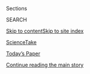 <div id="app">

<div>

<div class="NYTAppHideMasthead css-zz1s19 e1suatyy0">

<div class="section css-ui9rw0 e1suatyy2">

<div class="css-11hrj97 er09x8g0">

<div class="css-6n7j50">

</div>

<span class="css-1dv1kvn">Sections</span>

<div class="css-10488qs">

<span class="css-1dv1kvn">SEARCH</span>

</div>

[Skip to content](#site-content)[Skip to site
index](#site-index)

</div>

<div id="masthead-section-label" class="css-1fnb9ct eaxe0e00">

[ScienceTake](https://www.nytimes3xbfgragh.onion/column/sciencetake)

</div>

<div class="css-10698na e1huz5gh0">

</div>

</div>

<div id="masthead-bar-one" class="section hasLinks css-15hmgas e1csuq9d3">

<div class="css-uqyvli e1csuq9d0">

</div>

<div class="css-1uqjmks e1csuq9d1">

</div>

<div class="css-9e9ivx">

[](https://myaccount.nytimes3xbfgragh.onion/auth/login?response_type=cookie&client_id=vi)

</div>

<div class="css-1bvtpon e1csuq9d2">

[Today’s Paper](https://www.nytimes3xbfgragh.onion/section/todayspaper)

</div>

</div>

</div>

</div>

<div data-aria-hidden="false">

<div id="site-content" data-role="main">

<div class="css-1ffjgkm">

</div>

<div id="top-wrapper" class="css-15p45cc eaca97t0" type="top">

<div id="top-slug" class="css-19x0jxb eaca97t1" hidden="">

Advertisement

</div>

[Continue reading the main
story](#after-top)

<div class="ad top-wrapper" style="text-align:center;height:100%;display:block;min-height:90px">

<div id="top" class="place-ad" data-position="top" data-size-key="top">

</div>

</div>

<div id="after-top">

</div>

</div>

<div id="collection-sciencetake" class="section css-15h4p1b e9abtgs0">

<div class="css-1j21atc e1svk9qx1">

<div class="css-fmiefx e1svk9qx2">

<div class="css-1hk7r2m eu54l5x0">

<div id="sponsor-wrapper" class="css-7a1pgi eaca97t0" type="sponsor" hidden="">

<div id="sponsor-slug" class="css-1l4mleb eaca97t1" hidden="">

Supported by

</div>

[Continue reading the main
story](#after-sponsor)

<div id="sponsor" class="ad sponsor-wrapper" style="text-align:left;height:100%;display:block">

</div>

<div id="after-sponsor">

</div>

</div>

</div>

### <span class="css-hue6tr ezz4tcd1">[Science](/section/science)</span>

</div>

<div class="css-nfcc9b e1svk9qx3">

<div class="css-zpl4ow e1svk9qx7">

![avatar](https://static01.graylady3jvrrxbe.onion/images/2018/02/16/multimedia/author-james-gorman/author-james-gorman-thumbLarge.jpg)

</div>

<div class="css-vl9dhg e1svk9qx5">

<div class="css-1nrhkj6 e1svk9qx6">

# ScienceTake

<div class="follow-button-placeholder" data-collection-id="">

</div>

</div>

## <span>ScienceTake combines cutting-edge research from the world of science with stunning footage of the natural world in action.</span> <span class="css-dd5dyy">More**</span>

</div>

</div>

## <span>ScienceTake combines cutting-edge research from the world of science with stunning footage of the natural world in action.</span> <span class="css-dd5dyy">More**</span>

</div>

<div class="css-1ywsdp4">

James Gorman is a science writer at large for The New York Times and the
host and writer of the regular video
series [“ScienceTake.”](https://www.nytimes3xbfgragh.onion/video/sciencetake)
He has been at the Times since 1993, as an editor on The New York Times
Magazine, deputy science editor, editor of a personal technology
section, outdoors columnist, science columnist and editor of Science
Times.

Over the course of his career at the Times and elsewhere, Mr. Gorman has
written about  everything from the invention of flea collars to the
nature of consciousness. Most recently he has covered neuroscience and
the lives of animals in and out of scientific research.

Before joining The Times, Mr. Gorman wrote books on penguins, dinosaurs,
the Southern Ocean and hypochondria. His most recent book is “How to
Build a Dinosaur,” 2009, written with the paleontologist Jack Horner.

He also writes humor, which he has contributed to The New Yorker, The
Atlantic, the New York Times Magazine and other publications.

He has taught science writing at New York University, Fordham University
and online in Stanford University’s Continuing Studies program. In the
fall of 2011, he was the McGraw Visiting Professor of Writing at
Princeton University.

Mr. Gorman graduated from Princeton in 1971 with a bachelor's degree in
English literature.

</div>

<div class="css-1rclpnj ekkqrpp0">

</div>

<div class="css-185go5a e1o5byef0">

<div class="css-15cbhtu">

  - [Latest](#stream-panel)
  - <span class="css-6n7j50">Search</span>
    <div class="control">
    <div class="label-container css-1dv1kvn">
    Search
    </div>
    <div class="css-wm4t3d">
    **<span id="clear-search-input" class="css-1dv1kvn">Clear this text
    input</span>
    </div>
    </div>
    <span class="css-1iovbfw"></span>

<div id="stream-panel" class="section css-8msx5b e1jz0cab1">

<div class="css-13mho3u">

1.  
    
    <div class="css-1cp3ece">
    
    <div class="css-1l4spti">
    
    [](/2019/03/26/science/water-droplets-dance.html)
    
    <div class="css-79elbk">
    
    ![](https://static01.graylady3jvrrxbe.onion/images/2019/03/27/autossell/27a3_videorail/droplet_image_final-thumbWide.jpg?quality=75&auto=webp&disable=upscale)
    
    </div>
    
    ## This Water Drop, It’s the Greatest Dancer
    
    You've probably never seen water do this.
    
    <div class="css-1nqbnmb ea5icrr0">
    
    By <span class="css-1n7hynb">Nicholas St.
    Fleur</span>
    
    </div>
    
    </div>
    
    <div class="css-1lc2l26 e1xfvim33">
    
    </div>
    
    </div>

2.  
    
    <div class="css-1cp3ece">
    
    <div class="css-1l4spti">
    
    [](/2019/03/05/science/microwave-grapes-plasma.html)
    
    <div class="css-79elbk">
    
    ![](https://static01.graylady3jvrrxbe.onion/images/2019/03/06/autossell/GrapeBeadPlasma-3/GrapeBeadPlasma-3-thumbWide.jpg?quality=75&auto=webp&disable=upscale)
    
    </div>
    
    ## When Plasma Becomes Another Fruit of the Vine
    
    A parlor trick with grapes leads to new findings about water and
    microwaves.
    
    <div class="css-1nqbnmb ea5icrr0">
    
    By <span class="css-1n7hynb">James
    Gorman</span>
    
    </div>
    
    </div>
    
    <div class="css-1lc2l26 e1xfvim33">
    
    </div>
    
    </div>

3.  
    
    <div class="css-1cp3ece">
    
    <div class="css-1l4spti">
    
    [](/2019/02/19/science/spittlebugs-bubble-home.html)
    
    <div class="css-79elbk">
    
    ![](https://static01.graylady3jvrrxbe.onion/images/2019/02/19/autossell/adult-5-025/adult-5-025-thumbWide.jpg?quality=75&auto=webp&disable=upscale)
    
    </div>
    
    ## Inside the Spittlebug’s Bubble Home
    
    Those foamy eruptions on garden plants protect a slow and steady sap
    drinker that is growing into a froghopper. But it has to stick its
    hind end out to breathe.
    
    <div class="css-1nqbnmb ea5icrr0">
    
    By <span class="css-1n7hynb">James
    Gorman</span>
    
    </div>
    
    </div>
    
    <div class="css-1lc2l26 e1xfvim33">
    
    </div>
    
    </div>

4.  
    
    <div class="css-1cp3ece">
    
    <div class="css-1l4spti">
    
    [](/2019/02/05/science/hummingbirds-science-take.html)
    
    <div class="css-79elbk">
    
    ![](https://static01.graylady3jvrrxbe.onion/images/2019/02/05/science/05SCI-TAKE1/05SCI-TAKE1-thumbWide.jpg?quality=75&auto=webp&disable=upscale)
    
    </div>
    
    ## The Hummingbird as Warrior: Evolution of a Fierce and Furious Beak
    
    Winsomely captured in poems and song, the birds are yielding new
    secrets about their astounding beaks and penchant for violence.
    
    <div class="css-1nqbnmb ea5icrr0">
    
    By <span class="css-1n7hynb">James
    Gorman</span>
    
    </div>
    
    </div>
    
    <div class="css-1lc2l26 e1xfvim33">
    
    </div>
    
    </div>

5.  
    
    <div class="css-1cp3ece">
    
    <div class="css-1l4spti">
    
    [](/2019/01/22/science/ants-navigate-scent.html)
    
    <div class="css-79elbk">
    
    ![](https://static01.graylady3jvrrxbe.onion/images/2019/01/23/science/22SCI-TAKE/22SCI-TAKE-thumbWide.jpg?quality=75&auto=webp&disable=upscale)
    
    </div>
    
    ## How Ants Sniff Out the Right Path
    
    They may seem like automatons, but ants are surprisingly
    sophisticated in their navigational strategies.
    
    <div class="css-1nqbnmb ea5icrr0">
    
    By <span class="css-1n7hynb">James
    Gorman</span>
    
    </div>
    
    </div>
    
    <div class="css-1lc2l26 e1xfvim33">
    
    </div>
    
    </div>

6.  
    
    <div class="css-1cp3ece">
    
    <div class="css-1l4spti">
    
    [](/2019/01/08/science/volcanos-explosions-lava.html)
    
    <div class="css-79elbk">
    
    ![](https://static01.graylady3jvrrxbe.onion/images/2019/01/09/science/08SCI-TAKE-promo/08SCI-TAKE-promo-thumbWide-v2.jpg?quality=75&auto=webp&disable=upscale)
    
    </div>
    
    ## Watch Scientists Brew Their Own Lava
    
    In controlled experiments, high-speed cameras caught video of
    explosions that occur when water hits hot liquid rock.
    
    <div class="css-1nqbnmb ea5icrr0">
    
    By <span class="css-1n7hynb">Nicholas St. Fleur</span>
    
    </div>
    
    <div class="css-185051n">
    
    [Leer en
    español](https://www.nytimes3xbfgragh.onion/es/2019/01/12/volcanes-explosiones-lava/ "Read in Spanish")
    
    </div>
    
    </div>
    
    <div class="css-1lc2l26 e1xfvim33">
    
    </div>
    
    </div>

7.  
    
    <div class="css-1cp3ece">
    
    <div class="css-1l4spti">
    
    [](/2018/12/11/science/geckos-running-water.html)
    
    <div class="css-79elbk">
    
    ![](https://static01.graylady3jvrrxbe.onion/images/2018/12/12/autossell/Gecko/Gecko-thumbWide.jpg?quality=75&auto=webp&disable=upscale)
    
    </div>
    
    ## Geckos Can Run on Water
    
    A small lizard is among the elite group of animals that race across
    the surface of water.
    
    <div class="css-1nqbnmb ea5icrr0">
    
    By <span class="css-1n7hynb">James
    Gorman</span>
    
    </div>
    
    </div>
    
    <div class="css-1lc2l26 e1xfvim33">
    
    </div>
    
    </div>

8.  
    
    <div class="css-1cp3ece">
    
    <div class="css-1l4spti">
    
    [](/2018/11/27/science/cockroach-kick-wasp.html)
    
    <div class="css-79elbk">
    
    ![](https://static01.graylady3jvrrxbe.onion/images/2018/12/04/autossell/Figure-9/Figure-9-thumbWide.jpg?quality=75&auto=webp&disable=upscale)
    
    </div>
    
    ## The Wasp Wants a Zombie. The Cockroach Says ‘No’ With a Karate Kick.
    
    Scientists documented the fancy footwork that helps some cockroaches
    fend off a wasp's paralyzing sting.
    
    <div class="css-1nqbnmb ea5icrr0">
    
    By <span class="css-1n7hynb">Nicholas St.
    Fleur</span>
    
    </div>
    
    </div>
    
    <div class="css-1lc2l26 e1xfvim33">
    
    </div>
    
    </div>

9.  
    
    <div class="css-1cp3ece">
    
    <div class="css-1l4spti">
    
    [](/2018/11/06/science/spider-vision.html)
    
    <div class="css-79elbk">
    
    ![](https://static01.graylady3jvrrxbe.onion/images/2018/11/06/autossell/Spider-with-a-hat-1-of-1/Spider-with-a-hat-1-of-1--thumbWide-v3.jpg?quality=75&auto=webp&disable=upscale)
    
    </div>
    
    ## How the Jumping Spider Sees Its Prey
    
    Researchers looked deep into the eyes of a predatory spider to learn
    what it was looking at.
    
    <div class="css-1nqbnmb ea5icrr0">
    
    By <span class="css-1n7hynb">James
    Gorman</span>
    
    </div>
    
    </div>
    
    <div class="css-1lc2l26 e1xfvim33">
    
    </div>
    
    </div>

10. 
    
    <div class="css-1cp3ece">
    
    <div class="css-1l4spti">
    
    [](/2018/10/31/science/spiders-halloween.html)
    
    <div class="css-79elbk">
    
    ![](https://static01.graylady3jvrrxbe.onion/images/2014/10/31/multimedia/science-take-spiders/science-take-spiders-thumbWide.jpg?quality=75&auto=webp&disable=upscale)
    
    </div>
    
    ## This Halloween, Consider the Unappreciated Beauty of Spiders
    
    Arachnids get a bad rap, particularly around Halloween, but they’re
    actually quite lovely in their own, deadly, leaping, eight-legged,
    cannibalistic way.
    
    <div class="css-1nqbnmb ea5icrr0">
    
    By <span class="css-1n7hynb">James Gorman</span>
    
    </div>
    
    </div>
    
    <div class="css-1lc2l26 e1xfvim33">
    
    </div>
    
    </div>

<div class="css-13mho3u">

<div class="css-1t62hi8">

<div class="css-1stvaey">

Show
More

<div>

<div style="border:0;clip:rect(0 0 0 0);height:1px;margin:-1px;overflow:hidden;white-space:nowrap;padding:0;width:1px;position:absolute" data-role="log" data-aria-live="assertive">

</div>

<div style="border:0;clip:rect(0 0 0 0);height:1px;margin:-1px;overflow:hidden;white-space:nowrap;padding:0;width:1px;position:absolute" data-role="log" data-aria-live="assertive">

</div>

<div style="border:0;clip:rect(0 0 0 0);height:1px;margin:-1px;overflow:hidden;white-space:nowrap;padding:0;width:1px;position:absolute" data-role="log" data-aria-live="polite">

</div>

<div style="border:0;clip:rect(0 0 0 0);height:1px;margin:-1px;overflow:hidden;white-space:nowrap;padding:0;width:1px;position:absolute" data-role="log" data-aria-live="polite">

</div>

</div>

</div>

</div>

</div>

</div>

<div class="css-g6hk37 supplemental">

<div id="mid1-wrapper" class="css-10wkyv7 eaca97t0" type="lede">

<div id="mid1-slug" class="css-1tag3rd eaca97t1">

Advertisement

</div>

[Continue reading the main
story](#after-mid1)

<div id="mid1" class="ad mid1-wrapper" style="text-align:center;height:100%;display:block;min-height:250px">

</div>

<div id="after-mid1">

</div>

</div>

<div id="mktg-wrapper" class="css-oxle51 eaca97t0" type="mktg">

<div id="mktg-slug" class="css-1tag3rd eaca97t1">

Advertisement

</div>

[Continue reading the main
story](#after-mktg)

<div id="mktg" class="ad mktg-wrapper" style="text-align:center;height:100%;display:block">

</div>

<div id="after-mktg">

</div>

</div>

</div>

</div>

</div>

</div>

</div>

</div>

## Site Index

<div>

</div>

## Site Information Navigation

  - [© <span>2020</span> <span>The New York Times
    Company</span>](https://help.nytimes3xbfgragh.onion/hc/en-us/articles/115014792127-Copyright-notice)

<!-- end list -->

  - [NYTCo](https://www.nytco.com/)
  - [Contact
    Us](https://help.nytimes3xbfgragh.onion/hc/en-us/articles/115015385887-Contact-Us)
  - [Work with us](https://www.nytco.com/careers/)
  - [Advertise](https://nytmediakit.com/)
  - [T Brand Studio](http://www.tbrandstudio.com/)
  - [Your Ad
    Choices](https://www.nytimes3xbfgragh.onion/privacy/cookie-policy#how-do-i-manage-trackers)
  - [Privacy](https://www.nytimes3xbfgragh.onion/privacy)
  - [Terms of
    Service](https://help.nytimes3xbfgragh.onion/hc/en-us/articles/115014893428-Terms-of-service)
  - [Terms of
    Sale](https://help.nytimes3xbfgragh.onion/hc/en-us/articles/115014893968-Terms-of-sale)
  - [Site
    Map](https://spiderbites.nytimes3xbfgragh.onion)
  - [Help](https://help.nytimes3xbfgragh.onion/hc/en-us)
  - [Subscriptions](https://www.nytimes3xbfgragh.onion/subscription?campaignId=37WXW)

</div>

</div>
